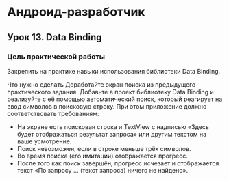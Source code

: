 # Андроид-разработчик

## Урок 13. Data Binding

### Цель практической работы
Закрепить на практике навыки использования библиотеки Data Binding.

Что нужно сделать
Доработайте экран поиска из предыдущего практического задания. Добавьте в проект библиотеку Data Binding и реализуйте с её помощью автоматический поиск, который реагирует на ввод символов в поисковую строку.
При этом приложение должно соответствовать требованиям:
- На экране есть поисковая строка и TextView с надписью «Здесь будет отображаться результат запроса» или другим текстом на ваше усмотрение.
- Поиск невозможен, если в строке меньше трёх символов.
- Во время поиска (его имитации) отображается прогресс.
- После того как поиск завершён, прогресс исчезает и отображается текст «По запросу … (текст запроса) ничего не найдено».